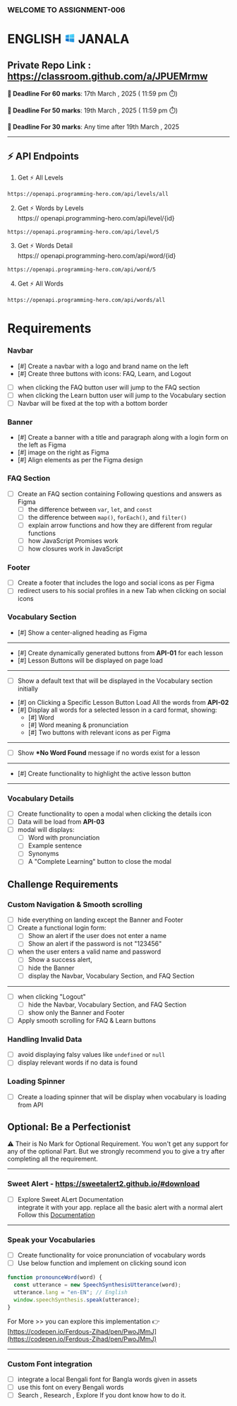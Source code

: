 ### WELCOME TO ASSIGNMENT-006

# ENGLISH <img width="25px" src="./assets/logo.png" /> JANALA

## Private Repo Link : https://classroom.github.com/a/JPUEMrmw

**📅 Deadline For 60 marks**: 17th March , 2025 ( 11:59 pm ⏱️)

**📅 Deadline For 50 marks**: 19th March , 2025 ( 11:59 pm ⏱️)

**📅 Deadline For 30 marks**: Any time after 19th March , 2025

---

## ⚡ API Endpoints

1. Get ⚡ All Levels

```bash
https://openapi.programming-hero.com/api/levels/all
```

2. Get ⚡ Words by Levels <br/>
   https:// openapi.programming-hero.com/api/level/{id}

```bash
https://openapi.programming-hero.com/api/level/5
```

3. Get ⚡ Words Detail <br/>
   https:// openapi.programming-hero.com/api/word/{id}

```bash
https://openapi.programming-hero.com/api/word/5
```

4. Get ⚡ All Words <br/>

```bash
https://openapi.programming-hero.com/api/words/all
```

# Requirements

### Navbar

- [#] Create a navbar with a logo and brand name on the left
- [#] Create three buttons with icons: FAQ, Learn, and Logout
- [ ] when clicking the FAQ button user will jump to the FAQ section
- [ ] when clicking the Learn button user will jump to the Vocabulary section
- [ ] Navbar will be fixed at the top with a bottom border

### Banner

- [#] Create a banner with a title and paragraph along with a login form on the left as Figma
- [#] image on the right as Figma
- [#] Align elements as per the Figma design

### FAQ Section

- [ ] Create an FAQ section containing Following questions and answers as Figma
  - [ ] the difference between `var`, `let`, and `const`
  - [ ] the difference between `map()`, `forEach()`, and `filter()`
  - [ ] explain arrow functions and how they are different from regular functions
  - [ ] how JavaScript Promises work
  - [ ] how closures work in JavaScript

### Footer

- [ ] Create a footer that includes the logo and social icons as per Figma
- [ ] redirect users to his social profiles in a new Tab when clicking on social icons

### Vocabulary Section

- [#] Show a center-aligned heading as Figma

---

- [#] Create dynamically generated buttons from **API-01** for each lesson
- [#] Lesson Buttons will be displayed on page load

---

- [ ] Show a default text that will be displayed in the Vocabulary section initially
- [#] on Clicking a Specific Lesson Button Load All the words from **API-02**
- [#] Display all words for a selected lesson in a card format, showing:
  - [#] Word
  - [#] Word meaning & pronunciation
  - [#] Two buttons with relevant icons as per Figma

---

- [ ] Show **\*No Word Found** message if no words exist for a lesson

---

- [#] Create functionality to highlight the active lesson button

---

### Vocabulary Details

- [ ] Create functionality to open a modal when clicking the details icon
- [ ] Data will be load from **API-03**
- [ ] modal will displays:
  - [ ] Word with pronunciation
  - [ ] Example sentence
  - [ ] Synonyms
  - [ ] A "Complete Learning" button to close the modal

## Challenge Requirements

### Custom Navigation & Smooth scrolling

- [ ] hide everything on landing except the Banner and Footer
- [ ] Create a functional login form:
  - [ ] Show an alert if the user does not enter a name
  - [ ] Show an alert if the password is not "123456"
- [ ] when the user enters a valid name and password
  - [ ] Show a success alert,
  - [ ] hide the Banner
  - [ ] display the Navbar, Vocabulary Section, and FAQ Section

---

- [ ] when clicking "Logout"
  - [ ] hide the Navbar, Vocabulary Section, and FAQ Section
  - [ ] show only the Banner and Footer
- [ ] Apply smooth scrolling for FAQ & Learn buttons

### Handling Invalid Data

- [ ] avoid displaying falsy values like `undefined` or `null`
- [ ] display relevant words if no data is found

### Loading Spinner

- [ ] Create a loading spinner that will be display when vocabulary is loading from API

## Optional: Be a Perfectionist

⚠️ Their is No Mark for Optional Requirement. You won't get any support for any of the optional Part. But we strongly recommend you to give a try after completing all the requirement.

---

### Sweet Alert - https://sweetalert2.github.io/#download

- [ ] Explore Sweet ALert Documentation <br/>
      integrate it with your app. replace all the basic alert with a normal alert <br/>
      Follow this [Documentation](https://sweetalert2.github.io/)

---

### Speak your Vocabularies

- [ ] Create functionality for voice pronunciation of vocabulary words
- [ ] Use below function and implement on clicking sound icon

```js
function pronounceWord(word) {
  const utterance = new SpeechSynthesisUtterance(word);
  utterance.lang = "en-EN"; // English
  window.speechSynthesis.speak(utterance);
}
```

For More >> you can explore this implementation 👉 [https://codepen.io/Ferdous-Zihad/pen/PwoJMmJ](https://codepen.io/Ferdous-Zihad/pen/PwoJMmJ)

---

### Custom Font integration

- [ ] integrate a local Bengali font for Bangla words given in assets
- [ ] use this font on every Bengali words
- [ ] Search , Research , Explore If you dont know how to do it.

